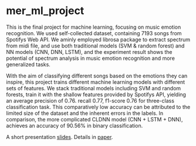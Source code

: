 # mer_ml_project

This is the final project for machine learning, focusing on music emotion recognition. We used self-collected dataset, containing 7193 songs from Spotifys Web API. We aminly employed librosa package to extract spectrum from midi file, and use both traditional models (SVM & random forest) and NN models (CNN, DNN, LSTM), and the experiment result shows the potential of spectrum analysis in music emotion recognition and more generalized tasks.

With the aim of classifying different songs based on the emotions they can inspire, this project trains different machine learning models with different sets of features. We stack traditional models including SVM and random forests, train it with the shallow features provided by Spotifys API, yielding an average precision of 0.76. recall 0.77, f1-score 0.76 for three-class classification task. This comparatively low accuracy can be attributed to the limited size of the dataset and the inherent errors in the labels. In comparison, the more complicated CLDNN model (CNN + LSTM + DNN), achieves an accuracy of 90.56% in binary classification.

A short presentation [slides](https://github.com/qianyu-zhu/mer_ml_project/blob/main/Final_presentation.pdf).
Details in [paper](https://github.com/qianyu-zhu/mer_ml_project/blob/main/Music_emotion_recognition.pdf).
